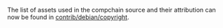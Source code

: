 The list of assets used in the compchain source and their attribution can now be found in [contrib/debian/copyright](../contrib/debian/copyright).
